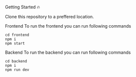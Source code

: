 Getting Started 🔥

Clone this repository to a preffered location.

Frontend
To run the frontend you can run following commands

    cd frontend
    npm i
    npm start

Backend
To run the backend you can run following commands

    cd backend
    npm i
    npm run dev
